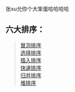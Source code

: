 张xu允你个大笨蛋哈哈哈哈  

六大排序：
-
>[冒泡排序](https://github.com/ican-7/use-python/issues/1)  
>[选择排序](https://github.com/ican-7/use-python/issues/2)  
>[插入排序](https://github.com/ican-7/use-python/issues/3)  
>[快速排序](https://github.com/ican-7/use-python/issues/4)  
>[归并排序](https://github.com/ican-7/use-python/issues/5)  
>[堆排序](https://github.com/ican-7/use-python/issues/6)
